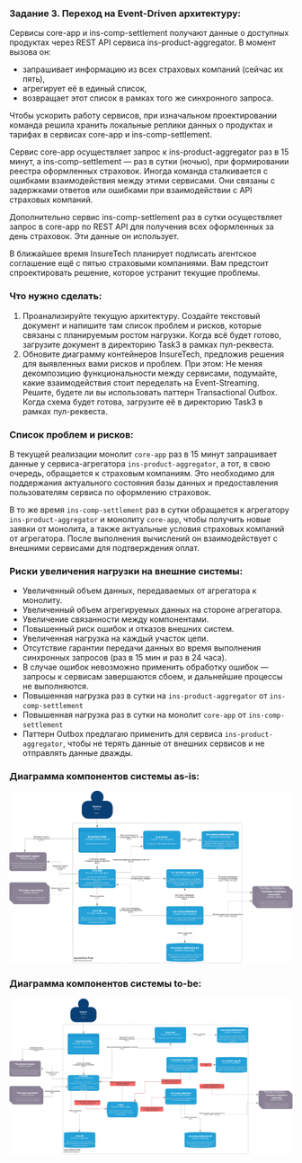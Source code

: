 ### Задание 3. Переход на Event-Driven архитектуру:
Сервисы core-app и ins-comp-settlement получают данные о доступных продуктах через REST API сервиса ins-product-aggregator. В момент вызова он:
* запрашивает информацию из всех страховых компаний (сейчас их пять),
* агрегирует её в единый список,
* возвращает этот список в рамках того же синхронного запроса.

Чтобы ускорить работу сервисов, при изначальном проектировании команда решила хранить локальные реплики данных о продуктах и тарифах в сервисах core-app и ins-comp-settlement.

Сервис core-app осуществляет запрос к ins-product-aggregator раз в 15 минут, а ins-comp-settlement — раз в сутки (ночью), при формировании реестра оформленных страховок. Иногда команда сталкивается с ошибками взаимодействия между этими сервисами. Они связаны с задержками ответов или ошибками при взаимодействии с API страховых компаний.

Дополнительно сервис ins-comp-settlement раз в сутки осуществляет запрос в core-app по REST API для получения всех оформленных за день страховок. Эти данные он использует.

В ближайшее время InsureTech планирует подписать агентское соглашение ещё с пятью страховыми компаниями. Вам предстоит спроектировать решение, которое устранит текущие проблемы.

### Что нужно сделать:
1. Проанализируйте текущую архитектуру. Создайте текстовый документ и напишите там список проблем и рисков, которые связаны с планируемым ростом нагрузки. Когда всё будет готово, загрузите документ в директорию Task3 в рамках пул-реквеста.
2. Обновите диаграмму контейнеров InsureTech, предложив решения для выявленных вами рисков и проблем. При этом:
   Не меняя декомпозицию функциональности между сервисами, подумайте, какие взаимодействия стоит переделать на Event-Streaming.
   Решите, будете ли вы использовать паттерн Transactional Outbox.
   Когда схема будет готова, загрузите её в директорию Task3 в рамках пул-реквеста.




### Список проблем и рисков:
В текущей реализации монолит `core-app` раз в 15 минут запрашивает данные у сервиса-агрегатора `ins-product-aggregator`,
а тот, в свою очередь, обращается к страховым компаниям. Это необходимо для поддержания актуального состояния базы данных
и предоставления пользователям сервиса по оформлению страховок.

В то же время `ins-comp-settlement` раз в сутки обращается к агрегатору `ins-product-aggregator` и монолиту `core-app`,
чтобы получить новые заявки от монолита, а также актуальные условия страховых компаний от агрегатора.
После выполнения вычислений он взаимодействует с внешними сервисами для подтверждения оплат.

### Риски увеличения нагрузки на внешние системы:
* Увеличенный объем данных, передаваемых от агрегатора к монолиту.
* Увеличенный объем агрегируемых данных на стороне агрегатора.
* Увеличение связанности между компонентами.
* Повышенный риск ошибок и отказов внешних систем.
* Увеличенная нагрузка на каждый участок цепи.
* Отсутствие гарантии передачи данных во время выполнения синхронных запросов (раз в 15 мин и раз в 24 часа).
* В случае ошибок невозможно применить обработку ошибок — запросы к сервисам завершаются сбоем,
  и дальнейшие процессы не выполняются.
* Повышенная нагрузка раз в сутки на `ins-product-aggregator` от `ins-comp-settlement`
* Повышенная нагрузка раз в сутки на монолит `core-app` от `ins-comp-settlement`
* Паттерн Outbox предлагаю применить для сервиса `ins-product-aggregator`, чтобы не терять данные от внешних сервисов и не отправлять данные дважды.

### Диаграмма компонентов системы as-is:
![InsureTech_C4_сontainer-diagram_as_is.drawio.png](InsureTech_C4_сontainer-diagram_as_is.drawio.png)

### Диаграмма компонентов системы to-be:
![InsureTech_C4_сontainer-diagram_to_be.drawio.png](InsureTech_C4_сontainer-diagram_to_be.drawio.png)